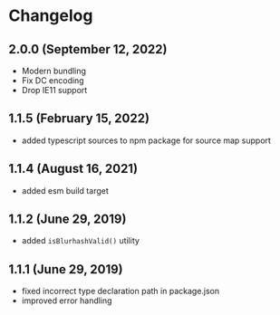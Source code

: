 # Changelog

## 2.0.0 (September 12, 2022)

- Modern bundling
- Fix DC encoding
- Drop IE11 support

## 1.1.5 (February 15, 2022)

- added typescript sources to npm package for source map support

## 1.1.4 (August 16, 2021)

- added esm build target

## 1.1.2 (June 29, 2019)

- added `isBlurhashValid()` utility

## 1.1.1 (June 29, 2019)

- fixed incorrect type declaration path in package.json
- improved error handling
